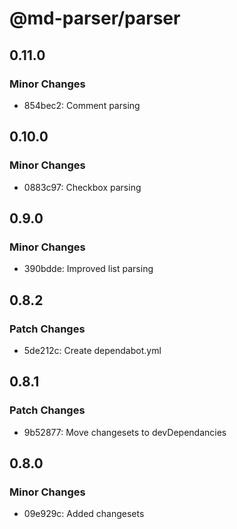 # @md-parser/parser

## 0.11.0

### Minor Changes

- 854bec2: Comment parsing

## 0.10.0

### Minor Changes

- 0883c97: Checkbox parsing

## 0.9.0

### Minor Changes

- 390bdde: Improved list parsing

## 0.8.2

### Patch Changes

- 5de212c: Create dependabot.yml

## 0.8.1

### Patch Changes

- 9b52877: Move changesets to devDependancies

## 0.8.0

### Minor Changes

- 09e929c: Added changesets
